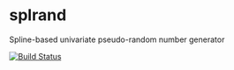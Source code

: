 # splrand
Spline-based univariate pseudo-random number generator

[![Build Status](https://travis-ci.org/elenagasparri/splrand.svg?branch=master)](https://travis-ci.org/elenagasparri/splrand)
